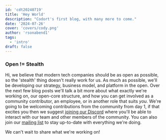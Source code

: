 ```yaml
---
id: 'cdt20240719'
title: 'Hey World'
description: "Codort's first blog, with many more to come."
date: '2024-07-26'
cover: 'covers/cody.png'
author: 'rsonabend1'
tags:
  - 'intro'
draft: false
---
```


### Open != Stealth

Hi, we believe that modern tech companies should be as open as possible, so the 'stealth' thing doesn't really work for us.
As much as possible, we'll be developing our strategy, business model, and platform in the open.
Over the next few blog posts we'll talk a bit more about what exactly we're working on, our open-core structure, and how you can get involved as a community contributor, an employee, or in another role that suits _you_.
We're going to be welcoming contributions from the community from day 1, if that excites you then we suggest <a href="https://discord.com/invite/nnBHHbMr23">joining our Discord</a> where you'll be able to interact with our team and other members of the community.
You can also join our [mailing list](/contact) to stay up-to-date with everything we're doing.

We can't wait to share what we're working on!
